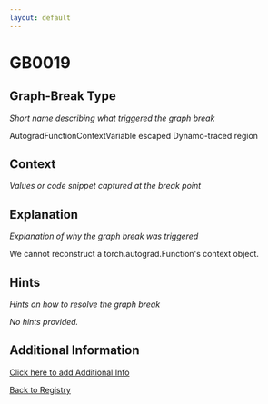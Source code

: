 ```yaml
---
layout: default
---
```

# GB0019

## Graph-Break Type
*Short name describing what triggered the graph break*

AutogradFunctionContextVariable escaped Dynamo-traced region

## Context
*Values or code snippet captured at the break point*



## Explanation
*Explanation of why the graph break was triggered*

We cannot reconstruct a torch.autograd.Function's context object.

## Hints
*Hints on how to resolve the graph break*

*No hints provided.*


## Additional Information

<!-- ADDITIONAL INFORMATION START - Add custom information below this line -->

<!-- ADDITIONAL INFORMATION END -->


[Click here to add Additional Info](https://github.com/pytorch-labs/compile-graph-break-site/edit/main/docs/gb/gb0019.md)

[Back to Registry](../index.html)
